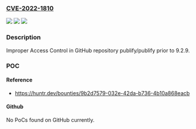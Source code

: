 ### [CVE-2022-1810](https://cve.mitre.org/cgi-bin/cvename.cgi?name=CVE-2022-1810)
![](https://img.shields.io/static/v1?label=Product&message=publify%2Fpublify&color=blue)
![](https://img.shields.io/static/v1?label=Version&message=%3C%209.2.9%20&color=brighgreen)
![](https://img.shields.io/static/v1?label=Vulnerability&message=CWE-284%20Improper%20Access%20Control&color=brighgreen)

### Description

Improper Access Control in GitHub repository publify/publify prior to 9.2.9.

### POC

#### Reference
- https://huntr.dev/bounties/9b2d7579-032e-42da-b736-4b10a868eacb

#### Github
No PoCs found on GitHub currently.

